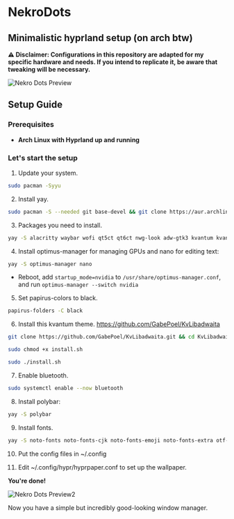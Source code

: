 # NekroDots
## Minimalistic hyprland setup (on arch btw)


**⚠️ Disclaimer: Configurations in this repository are adapted for my specific hardware and needs. If you intend to replicate it, be aware that tweaking will be necessary.**

![Nekro Dots Preview](link)


## Setup Guide

### Prerequisites

- **Arch Linux with Hyprland up and running**

### Let's start the setup

01. Update your system.
   ```bash
   sudo pacman -Syyu
   ```

02. Install yay.
   ```bash
   sudo pacman -S --needed git base-devel && git clone https://aur.archlinux.org/yay-bin.git && cd yay-bin && makepkg -si
   ```

03. Packages you need to install.
   ```bash
   yay -S alacritty waybar wofi qt5ct qt6ct nwg-look adw-gtk3 kvantum kvantum-qt5 appimagelauncher-bin spotify-launcher vlc unzip unrar upscayl-bin thunar thunar-archive-plugin thunar-volman swaync steam spotify-launcher slurp screen reflector qbittorrent polkit-gnome pavucontrol papirus-icon-theme papirus-folders openrgb localsend-bin kolourpaint hyprpicker hyprpaper gnome-disk-utility git gimp fastfetch firefox breeze-icons bluez bluez-libs bluez-utils blueman wl-clipboard xdg-desktop-portal-hyprland
   ```

04. Install optimus-manager for managing GPUs and nano for editing text:
   ```bash
   yay -S optimus-manager nano
   ```
   - Reboot, add `startup_mode=nvidia` to `/usr/share/optimus-manager.conf`, and run `optimus-manager --switch nvidia`

05. Set papirus-colors to black.
   ```bash
   papirus-folders -C black
   ```

06. Install this kvantum theme. https://github.com/GabePoel/KvLibadwaita
   ```bash
   git clone https://github.com/GabePoel/KvLibadwaita.git && cd KvLibadwaita
   ```
   ```bash
   sudo chmod +x install.sh
   ```
   ```bash
   sudo ./install.sh
   ```

07. Enable bluetooth.
   ```bash
   sudo systemctl enable --now bluetooth
   ```

08. Install polybar:
   ```bash
   yay -S polybar
   ```

09. Install fonts.
   ```bash
   yay -S noto-fonts noto-fonts-cjk noto-fonts-emoji noto-fonts-extra otf-font-awesome ttf-nerd-fonts-symbols
   ```

10. Put the config files in ~/.config

11. Edit ~/.config/hypr/hyprpaper.conf to set up the wallpaper.

**You're done!**

![Nekro Dots Preview2](link)

Now you have a simple but incredibly good-looking window manager.

